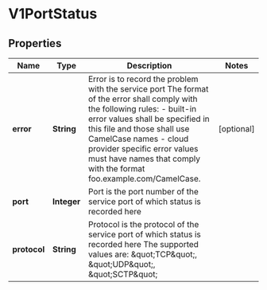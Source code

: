 

# V1PortStatus


## Properties

| Name | Type | Description | Notes |
|------------ | ------------- | ------------- | -------------|
|**error** | **String** | Error is to record the problem with the service port The format of the error shall comply with the following rules: - built-in error values shall be specified in this file and those shall use   CamelCase names - cloud provider specific error values must have names that comply with the   format foo.example.com/CamelCase. |  [optional] |
|**port** | **Integer** | Port is the port number of the service port of which status is recorded here |  |
|**protocol** | **String** | Protocol is the protocol of the service port of which status is recorded here The supported values are: \&quot;TCP\&quot;, \&quot;UDP\&quot;, \&quot;SCTP\&quot; |  |



